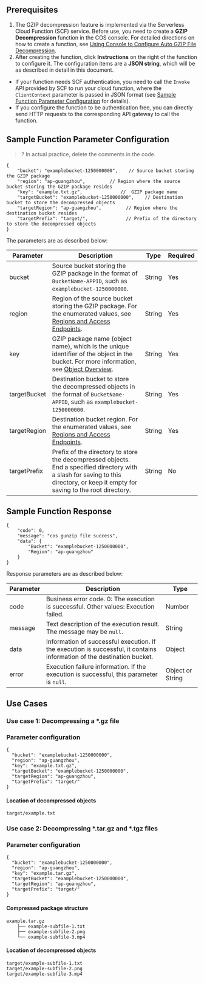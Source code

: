 ## Prerequisites

1. The GZIP decompression feature is implemented via the Serverless Cloud Function (SCF) service. Before use, you need to create a **GZIP Decompression** function in the COS console. For detailed directions on how to create a function, see [Using Console to Configure Auto GZIP File Decompression](https://intl.cloud.tencent.com/document/product/436/46202).
2. After creating the function, click **Instructions** on the right of the function to configure it. The configuration items are a **JSON string**, which will be as described in detail in this document.
 - If your function needs SCF authentication, you need to call the `Invoke` API provided by SCF to run your cloud function, where the `ClientContext` parameter is passed in JSON format (see [Sample Function Parameter Configuration](#1) for details).
 - If you configure the function to be authentication free, you can directly send HTTP requests to the corresponding API gateway to call the function.


<span id=1></span>
## Sample Function Parameter Configuration

>? In actual practice, delete the comments in the code.
>

```plaintext
{
    "bucket": "examplebucket-1250000000",    // Source bucket storing the GZIP package
    "region": "ap-guangzhou",         // Region where the source bucket storing the GZIP package resides
    "key": "example.txt.gz",              //  GZIP package name
    "targetBucket": "examplebucket-1250000000",    // Destination bucket to store the decompressed objects
    "targetRegion": "ap-guangzhou",         // Region where the destination bucket resides
    "targetPrefix": "target/",              // Prefix of the directory to store the decompressed objects
}
```

The parameters are as described below:

| Parameter | Description | Type | Required |
| ----------------------- | ------------------------------------------------------------ | ------- | -------- |
| bucket  | Source bucket storing the GZIP package in the format of `BucketName-APPID`, such as `examplebucket-1250000000`. | String  | Yes |
| region | Region of the source bucket storing the GZIP package. For the enumerated values, see [Regions and Access Endpoints](https://intl.cloud.tencent.com/document/product/436/6224). | String | Yes |
| key | GZIP package name (object name), which is the unique identifier of the object in the bucket. For more information, see [Object Overview](https://intl.cloud.tencent.com/document/product/436/13324). | String | Yes |
| targetBucket                  | Destination bucket to store the decompressed objects in the format of `BucketName-APPID`, such as `examplebucket-1250000000`. | String  | Yes       |
| targetRegion                  | Destination bucket region. For the enumerated values, see [Regions and Access Endpoints](https://intl.cloud.tencent.com/document/product/436/6224). | String  | Yes       |
| targetPrefix | Prefix of the directory to store the decompressed objects. End a specified directory with a slash for saving to this directory, or keep it empty for saving to the root directory. | String | No       |

## Sample Function Response
```plaintext
{
    "code": 0,
    "message": "cos gunzip file success",
    "data": {
        "Bucket": "examplebucket-1250000000",
        "Region": "ap-guangzhou"
    }
}
```

Response parameters are as described below:

| Parameter  | Description                                               | Type             |
| ------- | ------------------------------------------------------ | ---------------- |
| code    | Business error code. 0: The execution is successful. Other values: Execution failed.    | Number           |
| message | Text description of the execution result. The message may be `null`.                        | String           |
| data    | Information of successful execution. If the execution is successful, it contains information of the destination bucket. | Object           |
| error   | Execution failure information. If the execution is successful, this parameter is `null`.                    | Object or String |

## Use Cases

### Use case 1: Decompressing a *.gz file

### Parameter configuration

```plaintext
{
  "bucket": "examplebucket-1250000000",
  "region": "ap-guangzhou",
  "key": "example.txt.gz",
  "targetBucket": "examplebucket-1250000000",
  "targetRegion": "ap-guangzhou",
  "targetPrefix": "target/"
}
```

#### Location of decompressed objects

```plaintext
target/example.txt
```

### Use case 2: Decompressing *.tar.gz and *.tgz files

### Parameter configuration
```plaintext
{
  "bucket": "examplebucket-1250000000",
  "region": "ap-guangzhou",
  "key": "example.tar.gz",
  "targetBucket": "examplebucket-1250000000",
  "targetRegion": "ap-guangzhou",
  "targetPrefix": "target/"
}
```

#### Compressed package structure

```
example.tar.gz
    ├── example-subfile-1.txt
    ├── example-subfile-2.png
    └── example-subfile-3.mp4
```

#### Location of decompressed objects

```plaintext
target/example-subfile-1.txt
target/example-subfile-2.png
target/example-subfile-3.mp4
```
